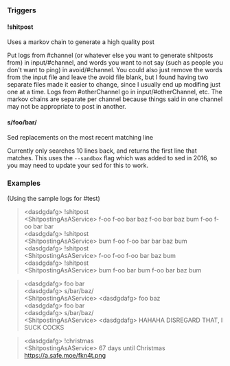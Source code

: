 ### Triggers
#### !shitpost
Uses a markov chain to generate a high quality post

Put logs from #channel (or whatever else you want to generate shitposts from) in input/#channel, and words you want to not say (such as people you don't want to ping) in avoid/#channel.  You could also just remove the words from the input file and leave the avoid file blank, but I found having two separate files made it easier to change, since I usually end up modifing just one at a time.  Logs from #otherChannel go in input/#otherChannel, etc.  The markov chains are separate per channel because things said in one channel may not be appropriate to post in another.

#### s/foo/bar/
Sed replacements on the most recent matching line

Currently only searches 10 lines back, and returns the first line that matches.  This uses the `--sandbox` flag which was added to sed in 2016, so you may need to update your sed for this to work.

### Examples
(Using the sample logs for #test)
>\<dasdgdafg> !shitpost  
>\<ShitpostingAsAService> f-oo f-oo bar baz f-oo bar baz bum f-oo f-oo bar bar  
>\<dasdgdafg> !shitpost  
>\<ShitpostingAsAService> bum f-oo f-oo bar bar baz bum  
>\<dasdgdafg> !shitpost  
>\<ShitpostingAsAService> f-oo f-oo f-oo bar baz bum  
>\<dasdgdafg> !shitpost  
>\<ShitpostingAsAService> bum f-oo bar bum f-oo bar baz bum  
  
  
>\<dasdgdafg> foo bar  
>\<dasdgdafg> s/bar/baz/  
>\<ShitpostingAsAService> \<dasdgdafg> foo baz  
>\<dasdgdafg> foo bar  
>\<dasdgdafg> s/bar/baz/  
>\<ShitpostingAsAService> \<dasdgdafg> HAHAHA DISREGARD THAT, I SUCK COCKS  
  
  
>\<dasdgdafg> !christmas  
>\<ShitpostingAsAService> 67 days until Christmas https://a.safe.moe/fkn4t.png 
